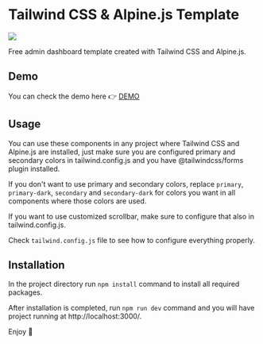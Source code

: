 # Tailwind CSS & Alpine.js Template
<img src="https://user-images.githubusercontent.com/23532087/137189566-765e9df9-acca-4281-ba9c-3f438753b8ed.png">
  
Free admin dashboard template created with Tailwind CSS and Alpine.js.

## Demo
You can check the demo here :point_right: <a href="https://vojislavd.com/ta-template-demo/"> DEMO </a>

## Usage

You can use these components in any project where Tailwind CSS and Alpine.js are installed, just make sure you are configured
primary and secondary colors in tailwind.config.js and you have @tailwindcss/forms plugin installed.

If you don't want to use primary and secondary colors, replace `primary`, `primary-dark`, `secondary` and `secondary-dark` for
colors you want in all components where those colors are used.

If you want to use customized scrollbar, make sure to configure that also in tailwind.config.js.

Check `tailwind.config.js` file to see how to configure everything properly.

## Installation
In the project directory run `npm install` command to install all required packages.

After installation is completed, run `npm run dev` command and you will have project running at http://localhost:3000/.

Enjoy :palm_tree:
